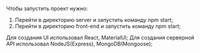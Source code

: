 Чтобы запустить проект нужно:
1) Перейти в директорию server  и запустить команду npm start;
2) Перейти в директорию front-end и запустить команду npm start;

Для создания UI использовал React, MaterialUI;
Для создания серверной API использовал NodeJS(Express), MongoDB(Mongoose);
